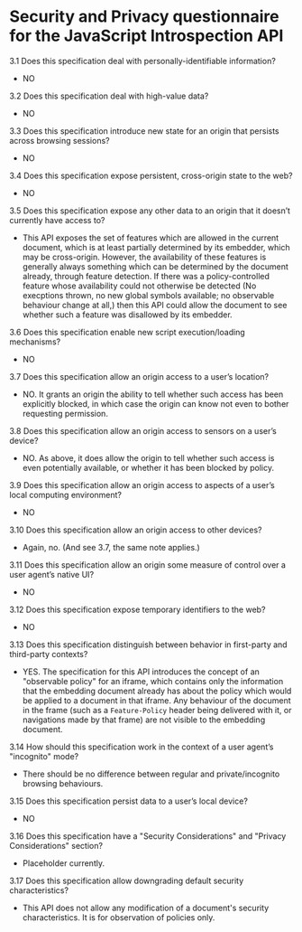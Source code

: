 # Security and Privacy questionnaire for the JavaScript Introspection API

3.1 Does this specification deal with personally-identifiable information?

* NO

3.2 Does this specification deal with high-value data?

* NO

3.3 Does this specification introduce new state for an origin that persists
across browsing sessions?

* NO

3.4 Does this specification expose persistent, cross-origin state to the web?

* NO

3.5 Does this specification expose any other data to an origin that it doesn’t
currently have access to?

* This API exposes the set of features which are allowed in the current
  document, which is at least partially determined by its embedder, which may
  be cross-origin. However, the availability of these features is generally
  always something which can be determined by the document already, through
  feature detection. If there was a policy-controlled feature whose availability
  could not otherwise be detected (No execptions thrown, no new global symbols
  available; no observable behaviour change at all,) then this API could allow
  the document to see whether such a feature was disallowed by its embedder.

3.6 Does this specification enable new script execution/loading mechanisms?

* NO

3.7 Does this specification allow an origin access to a user’s location?

* NO. It grants an origin the ability to tell whether such access has been
  explicitly blocked, in which case the origin can know not even to bother
  requesting permission.

3.8 Does this specification allow an origin access to sensors on a user’s
device?

* NO. As above, it does allow the origin to tell whether such access is even
  potentially available, or whether it has been blocked by policy.

3.9 Does this specification allow an origin access to aspects of a user’s local
computing environment?

* NO

3.10 Does this specification allow an origin access to other devices?

* Again, no. (And see 3.7, the same note applies.)

3.11 Does this specification allow an origin some measure of control over a user
agent’s native UI?

* NO

3.12 Does this specification expose temporary identifiers to the web?

* NO

3.13 Does this specification distinguish between behavior in first-party and
third-party contexts?

* YES. The specification for this API introduces the concept of an "observable
  policy" for an iframe, which contains only the information that the embedding
  document already has about the policy which would be applied to a document in
  that iframe. Any behaviour of the document in the frame (such as a
  `Feature-Policy` header being delivered with it, or navigations made by that
  frame) are not visible to the embedding document.

3.14 How should this specification work in the context of a user agent’s
"incognito" mode?

* There should be no difference between regular and private/incognito browsing
  behaviours.

3.15 Does this specification persist data to a user’s local device?

* NO

3.16 Does this specification have a "Security Considerations" and "Privacy
Considerations" section?

* Placeholder currently.

3.17 Does this specification allow downgrading default security characteristics?

* This API does not allow any modification of a document's security
  characteristics. It is for observation of policies only.
